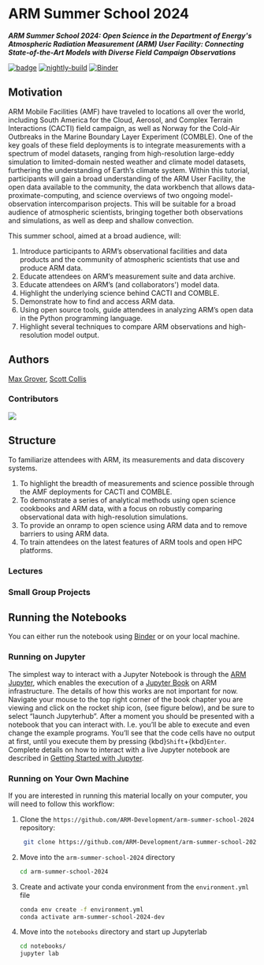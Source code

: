# ARM Summer School 2024

***ARM Summer School 2024: Open Science in the Department of Energy's Atmospheric Radiation Measurement (ARM) User Facility: Connecting State-of-the-Art Models with Diverse Field Campaign Observations***


[![badge](https://img.shields.io/static/v1.svg?logo=Jupyter&label=ARM+JupyterHub&message=ACE+Environment&color=blue)](https://jupyterhub.arm.gov/hub/user-redirect/git-pull?repo=https%3A//github.com/ARM-Development/arm-ams-short-course-2024&urlpath=lab/tree/arm-ams-short-course-2024/notebooks&branch=main)
[![nightly-build](https://github.com/ARM-Development/arm-ams-short-course-2024/actions/workflows/nightly-build.yaml/badge.svg)](https://github.com/ARM-Development/arm-ams-short-course-2024/actions/workflows/nightly-build.yaml)
[![Binder](https://binder.projectpythia.org/badge_logo.svg)](https://binder.projectpythia.org/v2/gh/ARM-Development/arm-ams-short-course-2024/main?labpath=notebooks)

## Motivation

ARM Mobile Facilities (AMF) have traveled to locations all over the world, including South America for the Cloud, Aerosol, and Complex Terrain Interactions (CACTI) field campaign, as well as Norway for the Cold-Air Outbreaks in the Marine Boundary Layer Experiment (COMBLE). One of the key goals of these field deployments is to integrate measurements with a spectrum of model datasets, ranging from high-resolution large-eddy simulation to limited-domain nested weather and climate model datasets, furthering the understanding of Earth’s climate system. Within this tutorial, participants will gain a broad understanding of the ARM User Facility, the open data available to the community, the data workbench that allows data-proximate-computing, and science overviews of two ongoing model-observation intercomparison projects. This will be suitable for a broad audience of atmospheric scientists, bringing together both observations and simulations, as well as deep and shallow convection.

This summer school, aimed at a broad audience, will: 
1. Introduce participants to ARM’s observational facilities and data products and the community of atmospheric scientists that use and produce ARM data. 
2. Educate attendees on ARM’s measurement suite and data archive.
3. Educate attendees on ARM’s (and collaborators') model data.
4. Highlight the underlying science behind CACTI and COMBLE.
5. Demonstrate how to find and access ARM data.
6. Using open source tools, guide attendees in analyzing ARM’s open data in the Python programming language. 
7. Highlight several techniques to compare ARM observations and high-resolution model output. 


## Authors

[Max Grover](@mgrover1), [Scott Collis](https://github.com/scollis)

### Contributors

<a href="https://github.com/ProjectPythia/cookbook-template/graphs/contributors">
  <img src="https://contrib.rocks/image?repo=ARM-Development/arm-ams-short-course-2024" />
</a>

## Structure

To familiarize attendees with ARM, its measurements and data discovery systems.
1. To highlight the breadth of measurements and science possible through the AMF deployments for CACTI and COMBLE.
2. To demonstrate a series of analytical methods using open science cookbooks and ARM data, with a focus on robustly comparing observational data with high-resolution simulations. 
3. To provide an onramp to open science using ARM data and to remove barriers to using ARM data. 
4. To train attendees on the latest features of ARM tools and open HPC platforms.

### Lectures

### Small Group Projects

## Running the Notebooks

You can either run the notebook using [Binder](https://binder.projectpythia.org/) or on your local machine.

### Running on Jupyter

The simplest way to interact with a Jupyter Notebook is through the
[ARM Jupyter](https://jupyterhub.arm.gov), which enables the execution of a
[Jupyter Book](https://jupyterbook.org) on ARM infrastructure. The details of how this works are not
important for now. Navigate your mouse to
the top right corner of the book chapter you are viewing and click
on the rocket ship icon, (see figure below), and be sure to select
“launch Jupyterhub”. After a moment you should be presented with a
notebook that you can interact with. I.e. you’ll be able to execute
and even change the example programs. You’ll see that the code cells
have no output at first, until you execute them by pressing
{kbd}`Shift`\+{kbd}`Enter`. Complete details on how to interact with
a live Jupyter notebook are described in [Getting Started with
Jupyter](https://foundations.projectpythia.org/foundations/getting-started-jupyter.html).

### Running on Your Own Machine
If you are interested in running this material locally on your computer, you will need to follow this workflow:

1. Clone the `https://github.com/ARM-Development/arm-summer-school-2024` repository:

   ```bash
    git clone https://github.com/ARM-Development/arm-summer-school-2024
    ```  
1. Move into the `arm-summer-school-2024` directory
    ```bash
    cd arm-summer-school-2024
    ```  
1. Create and activate your conda environment from the `environment.yml` file
    ```bash
    conda env create -f environment.yml
    conda activate arm-summer-school-2024-dev
    ```  
1.  Move into the `notebooks` directory and start up Jupyterlab
    ```bash
    cd notebooks/
    jupyter lab
    ```

